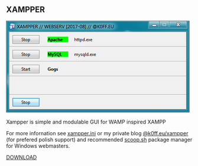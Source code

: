 ## XAMPPER ##
![SCREENSHOT](xampper.png)

Xampper is simple and modulable GUI for WAMP inspired XAMPP

For more infornation see [xampper.ini](xampper.ini) or my private blog [@k0ff.eu/xampper](https://k0ff.eu/xampper) (for prefered polish support) and recommended [scoop.sh](http://scoop.sh/) package manager for Windows webmasters.

[DOWNLOAD](https://github.com/k0ff/xampper/raw/master/xampper.zip)